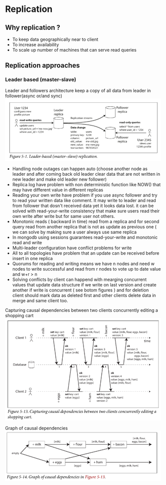 # Replication
## Why replication ?
* To keep data geographically near to client
* To increase availability
* To scale up number of machines that can serve read queries

## Replication approaches
### Leader based (master-slave)
Leader and followers architecture keep a copy of all data from leader in follower(async or/and sync)
![Leader-based (master–slave) replication](Leader-based.png)

* Handling node outages can happen auto (choose another node as leader and after coming back old leader clear data that are not written in new leader and make old leader new follower)
* Replica log have problem with non deterministic function like NOW() that may have different value in different replicas
* Reading your own write have problem if you use async follower and try to read your written data like comment. It may write to leader and read from follower that dosn't received data yet it looks data lost. it can be solved with read-your-write consistency that make sure users read their own write after write but for same user not others.
* Monotonic reads ( backward in time) read from a replica and for second query read from another replica that is not as update as previous one ( we can solve by making sure a user always use same replica
* In mongodb using sessions guarantees read-your-write and monotonic read and write
* Multi-leader configuration have conflict problems for write
* All to all topologies have problem that an update can be received before insert in one replica
* Quorums for reading and writing means we have n nodes and need w nodes to write successful and read from r nodes to vote up to date value and w+r > n
* Solving conflicts by client can happend with mearging concurrent values that update data structure if we write on last version and create another if write is concurrent ( see botom figures ) and for deletion client should mark data as deleted first and other clients delete data in merge and same client too.

Capturing causal dependencies between two clients concurrently editing a
shopping cart
![Capturing causal dependencies between two clients concurrently editing a shopping cart](Capturing-causal-dependencies-between-two-clients-concurrently-editing-a-shopping-cart.png)

Graph of causal dependencies
![Graph of causal dependencies](Graph-of-causal-dependencies.png)

